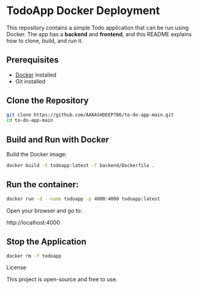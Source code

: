 # TodoApp Docker Deployment

This repository contains a simple Todo application that can be run using Docker. The app has a **backend** and **frontend**, and this README explains how to clone, build, and run it.

## Prerequisites

- [Docker](https://www.docker.com/get-started) installed
- Git installed

## Clone the Repository

```bash
git clone https://github.com/AAKASHDEEP786/to-do-app-main.git
cd to-do-app-main
```

## Build and Run with Docker
  Build the Docker image:

```bash
docker build -t todoapp:latest -f backend/Dockerfile .
```

## Run the container:
```bash
docker run -d --name todoapp -p 4000:4000 todoapp:latest
```

Open your browser and go to:

http://localhost:4000

## Stop the Application
```bash
docker rm -f todoapp
```
License

This project is open-source and free to use.
